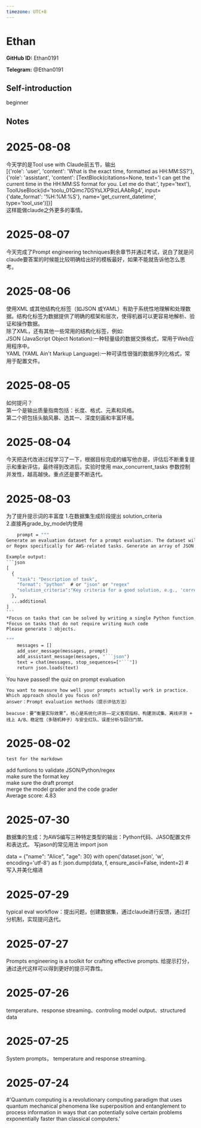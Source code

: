 ```yaml
---
timezone: UTC+8
---
```


# Ethan

**GitHub ID:** Ethan0191

**Telegram:** @Ethan0191

## Self-introduction

beginner

## Notes

<!-- Content_START -->
# 2025-08-08

今天学的是Tool use with Claude前五节，输出   
[{'role': 'user', 'content': 'What is the exact time, formatted as HH:MM:SS?'},
 {'role': 'assistant',
  'content': [TextBlock(citations=None, text='I can get the current time in the HH:MM:SS format for you. Let me do that:', type='text'),
   ToolUseBlock(id='toolu_01Qimc7DSYsLXP9izLAAbRg4', input={'date_format': '%H:%M:%S'}, name='get_current_datetime', type='tool_use')]}]  
这样能做claude之外更多的事情。

# 2025-08-07

今天完成了Prompt engineering techniques剩余章节并通过考试，说白了就是问claude要答案的时候能比较明确给出好的模板最好，如果不能就告诉他怎么思考。

# 2025-08-06

使用XML 或其他结构化标签（如JSON 或YAML）有助于系统性地理解和处理数据。结构化标签为数据提供了明确的框架和层次，使得机器可以更容易地解析、验证和操作数据。﻿  
除了XML，还有其他一些常用的结构化标签，例如:﻿  
JSON (JavaScript Object Notation):一种轻量级的数据交换格式，常用于Web应用程序中。  
YAML (YAML Ain't Markup Language):一种可读性很强的数据序列化格式，常用于配置文件。

# 2025-08-05

如何提问？  
第一个是输出质量指南包括：长度、格式、元素和风格。  
第二个把包括头脑风暴、选其一、深度刻画和丰富环境。

# 2025-08-04

今天把迭代改进过程学习了一下，根据目标完成的编写他亦是，评估后不断重复提示和重新评估，最终得到改进后。实验时使用 max_concurrent_tasks 参数控制并发性，越高越快。重点还是要不断迭代。

# 2025-08-03
为了提升提示词的丰富度
1.在数据集生成阶段提出 solution_criteria  
2.直接再grade_by_model内使用  
~~~~def generate_dataset():
    prompt = """
Generate an evaluation dataset for a prompt evaluation. The dataset will be used to evaluate prompts that generate Python, JSON, 
or Regex specifically for AWS-related tasks. Generate an array of JSON objects, each representing task that requires Python, JSON, or a Regex to complete.

Example output:
```json
[
  {
    "task": "Description of task",
    "format": "python"  # or "json" or "regex"
    "solution_criteria":"Key criteria for a good solution, e.g., 'correctness', 'efficiency', 'clarity'"
  },
  ...additional
]
```
*Focus on tasks that can be solved by writing a single Python function, a single JSON object, or a single regex
*Focus on tasks that do not require writing much code
Please generate 3 objects.

"""
    messages = []
    add_user_message(messages, prompt)
    add_assistant_message(messages, "```json")
    text = chat(messages, stop_sequences=["```"])
    return json.loads(text)
~~~~
You have passed! the quiz on prompt evaluation
~~~~
You want to measure how well your prompts actually work in practice. Which approach should you focus on?  
answer：Prompt evaluation methods（提示评估方法）

beacuse：要“衡量实际效果”，核心是系统化评测——定义客观指标、构建测试集、离线评测 + 线上 A/B、稳定性（多随机种子）与安全红队、误差分析与回归门禁。
~~~~

# 2025-08-02

``````
test for the markdown
``````
add funtions to validate JSON/Python/regex  
make sure the format key  
make sure the draft prompt  
merge the model grader and the code grader   
Average score: 4.83

# 2025-07-30

数据集的生成：为AWS编写三种特定类型的输出：Python代码、JASO配置文件和表达式。
写jason的常见用法
import json

data = {"name": "Alice", "age": 30}
with open('dataset.json', 'w', encoding='utf-8') as f:
    json.dump(data, f, ensure_ascii=False, indent=2)  # 写入并美化缩进


# 2025-07-29

typical eval workflow：提出问题，创建数据集，通过claude进行反馈，通过打分机制，实现提问迭代。

# 2025-07-27

Prompts engineering  is a toolkit for crafting effective prompts. 给提示打分，通过迭代这样可以得到更好的提示可靠性。

# 2025-07-26

temperature、response streaming、controling model output、structured data

# 2025-07-25

System prompts， temperature and response streaming.

# 2025-07-24

#'Quantum computing is a revolutionary computing paradigm that uses quantum mechanical phenomena like superposition and entanglement to process information in ways that can potentially solve certain problems exponentially faster than classical computers.'


<!-- Content_END -->

